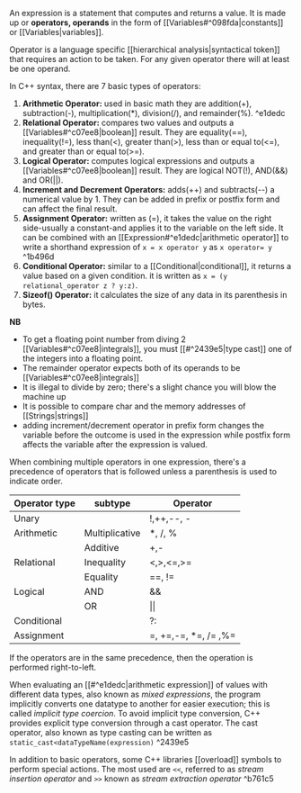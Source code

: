 An expression is a statement that computes and returns a value. It is made up or **operators, operands** in the form of [[Variables#^098fda|constants]] or [[Variables|variables]].

Operator is a language specific [[hierarchical analysis|syntactical token]] that requires an action to be taken. For any given operator there will at least be one operand.

In C++ syntax, there are 7 basic types of operators:
1. **Arithmetic Operator:** used in basic math they are addition(+), subtraction(-), multiplication(\*), division(/), and remainder(%). ^e1dedc
2. **Relational Operator:** compares two values and outputs a [[Variables#^c07ee8|boolean]] result. They are equality(\==), inequality(!=), less than(<), greater than(>), less than or equal to(<=), and greater than or equal to(>=).
3. **Logical Operator:** computes logical expressions and outputs a [[Variables#^c07ee8|boolean]] result. They are logical NOT(!), AND(&&) and OR(||).
4. **Increment and Decrement Operators:** adds(++) and subtracts(--) a numerical value by 1. They can be added in prefix or postfix form and can affect the final result.
5. **Assignment Operator:** written as (=), it takes the value on the right side-usually a constant-and applies it to the variable on the left side. It can be combined with an [[Expression#^e1dedc|arithmetic operator]] to write a shorthand expression of `x = x operator y` as `x operator= y` ^1b496d
6. **Conditional Operator:** similar to a [[Conditional|conditional]], it returns a value based on a given condition. it is written as `x = (y relational_operator z ? y:z)`.
7. **Sizeof() Operator:** it calculates the size of any data in its parenthesis in bytes.

**NB**
- To get a floating point number from diving 2 [[Variables#^c07ee8|integrals]], you must [[#^2439e5|type cast]] one of the integers into a floating point.
- The remainder operator expects both of its operands to be [[Variables#^c07ee8|integrals]]
- It is illegal to divide by zero; there's a slight chance you will blow the machine up
- It is possible to compare char and the memory addresses of [[Strings|strings]]
- adding increment/decrement operator in prefix form changes the variable before the outcome is used in the expression while postfix form affects the variable after the expression is valued.

When combining multiple operators in one expression, there's a precedence of operators that is followed unless a parenthesis is used to indicate order. 

| Operator type | subtype        | Operator              |
| ------------- | -------------- | --------------------- |
| Unary         |                | !,++,--, -            |
| Arithmetic    | Multiplicative | \*, /, %              |
|               | Additive       | +,-                   |
| Relational    | Inequality     | <,>,<=,>=             |
|               | Equality       | \==, !=               |
| Logical       | AND            | &&                    |
|               | OR             | \|\|                  |
| Conditional   |                | ?:                    |
| Assignment    |                | =, +=,-=, \*=, /= ,%= |
If the operators are in the same precedence, then the operation is performed right-to-left.

When evaluating an [[#^e1dedc|arithmetic expression]] of values with different data types, also known as *mixed expressions*, the program implicitly converts one datatype to another for easier execution; this is called *implicit type coercion*. To avoid implicit type conversion, C++ provides explicit type conversion through a cast operator. The cast operator, also known as type casting can be written as `static_cast<dataTypeName(expression)` ^2439e5

In addition to basic operators, some C++ libraries [[overload]] symbols to perform special actions. The most used are `<<`, referred to as *stream insertion operator* and `>>` known as *stream extraction operator* ^b761c5